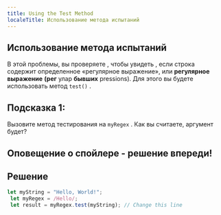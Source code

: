 ```yaml
---
title: Using the Test Method
localeTitle: Использование метода испытаний
---
```

## Использование метода испытаний

В этой проблемы, вы проверяете , чтобы увидеть , если строка содержит определенное «регулярное выражение», или **регулярное выражение** **(рег** улар **бывших** pressions). Для этого вы будете использовать метод `test()` .

## Подсказка 1:

Вызовите метод тестирования на `myRegex` . Как вы считаете, аргумент будет?

## Оповещение о спойлере - решение впереди!

## Решение

```javascript
let myString = "Hello, World!"; 
 let myRegex = /Hello/; 
 let result = myRegex.test(myString); // Change this line 

```